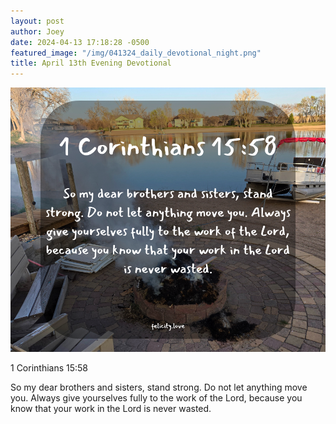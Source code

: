 ```yaml
---
layout: post
author: Joey
date: 2024-04-13 17:18:28 -0500
featured_image: "/img/041324_daily_devotional_night.png"
title: April 13th Evening Devotional
---
```


[![April 13th 2024 - Evening Devotional](/img/041324_daily_devotional_night.png)](/img/041324_daily_devotional_night.png)

1 Corinthians 15:58

So my dear brothers and sisters, stand strong. Do not let anything move you. Always give yourselves fully to the work of the Lord, because you know that your work in the Lord is never wasted.